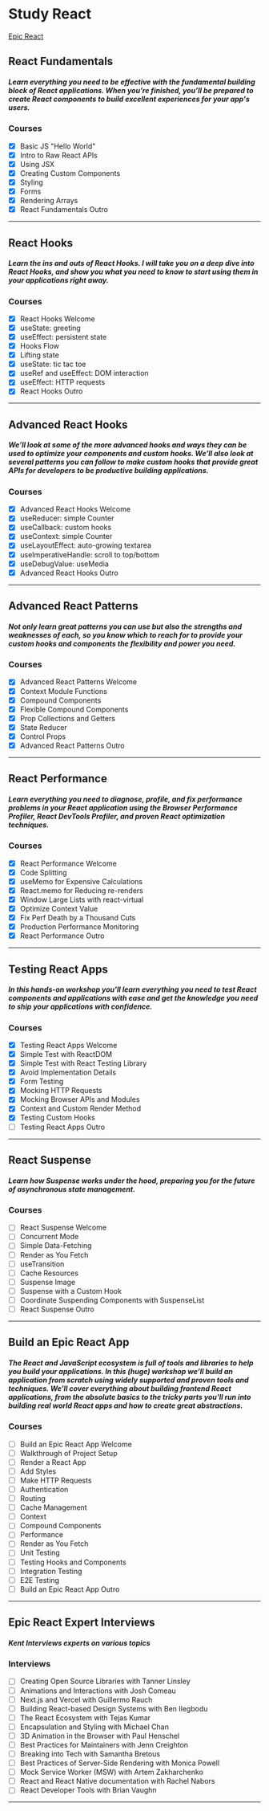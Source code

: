 # Study React

[Epic React](https://epicreact.dev/)

## React Fundamentals

##### Learn everything you need to be effective with the fundamental building block of React applications. When you’re finished, you’ll be prepared to create React components to build excellent experiences for your app's users.

### Courses

- [x] Basic JS "Hello World"
- [x] Intro to Raw React APIs
- [x] Using JSX
- [x] Creating Custom Components
- [x] Styling
- [x] Forms
- [x] Rendering Arrays
- [x] React Fundamentals Outro

---

## React Hooks

##### Learn the ins and outs of React Hooks. I will take you on a deep dive into React Hooks, and show you what you need to know to start using them in your applications right away.

### Courses

- [x] React Hooks Welcome
- [x] useState: greeting
- [x] useEffect: persistent state
- [x] Hooks Flow
- [x] Lifting state
- [x] useState: tic tac toe
- [x] useRef and useEffect: DOM interaction
- [x] useEffect: HTTP requests
- [x] React Hooks Outro

---

## Advanced React Hooks

##### We’ll look at some of the more advanced hooks and ways they can be used to optimize your components and custom hooks. We’ll also look at several patterns you can follow to make custom hooks that provide great APIs for developers to be productive building applications.

### Courses

- [x] Advanced React Hooks Welcome
- [x] useReducer: simple Counter
- [x] useCallback: custom hooks
- [x] useContext: simple Counter
- [x] useLayoutEffect: auto-growing textarea
- [x] useImperativeHandle: scroll to top/bottom
- [x] useDebugValue: useMedia
- [x] Advanced React Hooks Outro

---

## Advanced React Patterns

##### Not only learn great patterns you can use but also the strengths and weaknesses of each, so you know which to reach for to provide your custom hooks and components the flexibility and power you need.

### Courses

- [x] Advanced React Patterns Welcome
- [x] Context Module Functions
- [x] Compound Components
- [x] Flexible Compound Components
- [x] Prop Collections and Getters
- [x] State Reducer
- [x] Control Props
- [x] Advanced React Patterns Outro

---

## React Performance

##### Learn everything you need to diagnose, profile, and fix performance problems in your React application using the Browser Performance Profiler, React DevTools Profiler, and proven React optimization techniques.

### Courses

- [x] React Performance Welcome
- [x] Code Splitting
- [x] useMemo for Expensive Calculations
- [x] React.memo for Reducing re-renders
- [x] Window Large Lists with react-virtual
- [x] Optimize Context Value
- [x] Fix Perf Death by a Thousand Cuts
- [x] Production Performance Monitoring
- [x] React Performance Outro

---

## Testing React Apps

##### In this hands-on workshop you'll learn everything you need to test React components and applications with ease and get the knowledge you need to ship your applications with confidence.

### Courses

- [x] Testing React Apps Welcome
- [x] Simple Test with ReactDOM
- [x] Simple Test with React Testing Library
- [x] Avoid Implementation Details
- [x] Form Testing
- [x] Mocking HTTP Requests
- [x] Mocking Browser APIs and Modules
- [x] Context and Custom Render Method
- [x] Testing Custom Hooks
- [ ] Testing React Apps Outro

---

## React Suspense

##### Learn how Suspense works under the hood, preparing you for the future of asynchronous state management.

### Courses

- [ ] React Suspense Welcome
- [ ] Concurrent Mode
- [ ] Simple Data-Fetching
- [ ] Render as You Fetch
- [ ] useTransition
- [ ] Cache Resources
- [ ] Suspense Image
- [ ] Suspense with a Custom Hook
- [ ] Coordinate Suspending Components with SuspenseList
- [ ] React Suspense Outro

---

## Build an Epic React App

##### The React and JavaScript ecosystem is full of tools and libraries to help you build your applications. In this (huge) workshop we’ll build an application from scratch using widely supported and proven tools and techniques. We’ll cover everything about building frontend React applications, from the absolute basics to the tricky parts you'll run into building real world React apps and how to create great abstractions.

### Courses

- [ ] Build an Epic React App Welcome
- [ ] Walkthrough of Project Setup
- [ ] Render a React App
- [ ] Add Styles
- [ ] Make HTTP Requests
- [ ] Authentication
- [ ] Routing
- [ ] Cache Management
- [ ] Context
- [ ] Compound Components
- [ ] Performance
- [ ] Render as You Fetch
- [ ] Unit Testing
- [ ] Testing Hooks and Components
- [ ] Integration Testing
- [ ] E2E Testing
- [ ] Build an Epic React App Outro

---

## Epic React Expert Interviews

##### Kent Interviews experts on various topics

### Interviews

- [ ] Creating Open Source Libraries with Tanner Linsley
- [ ] Animations and Interactions with Josh Comeau
- [ ] Next.js and Vercel with Guillermo Rauch
- [ ] Building React-based Design Systems with Ben Ilegbodu
- [ ] The React Ecosystem with Tejas Kumar
- [ ] Encapsulation and Styling with Michael Chan
- [ ] 3D Animation in the Browser with Paul Henschel
- [ ] Best Practices for Maintainers with Jenn Creighton
- [ ] Breaking into Tech with Samantha Bretous
- [ ] Best Practices of Server-Side Rendering with Monica Powell
- [ ] Mock Service Worker (MSW) with Artem Zakharchenko
- [ ] React and React Native documentation with Rachel Nabors
- [ ] React Developer Tools with Brian Vaughn

---
